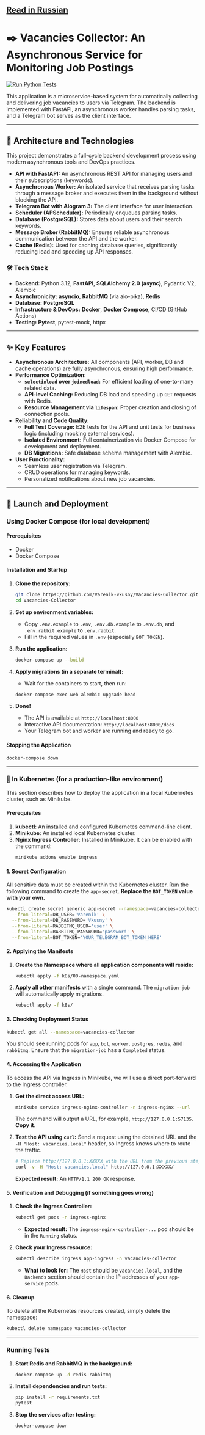 [Read in Russian](README.ru.md)
---

# ✒️ Vacancies Collector: An Asynchronous Service for Monitoring Job Postings

[![Run Python Tests](https://github.com/Varenik-vkusny/Vacancies-Collector/actions/workflows/ci.yml/badge.svg)](https://github.com/Varenik-vkusny/Vacancies-Collector/actions/workflows/ci.yml)

This application is a microservice-based system for automatically collecting and delivering job vacancies to users via Telegram. The backend is implemented with FastAPI, an asynchronous worker handles parsing tasks, and a Telegram bot serves as the client interface.

---

## 🚀 Architecture and Technologies

This project demonstrates a full-cycle backend development process using modern asynchronous tools and DevOps practices.

*   **API with FastAPI:** An asynchronous REST API for managing users and their subscriptions (keywords).
*   **Asynchronous Worker:** An isolated service that receives parsing tasks through a message broker and executes them in the background without blocking the API.
*   **Telegram Bot with Aiogram 3:** The client interface for user interaction.
*   **Scheduler (APScheduler):** Periodically enqueues parsing tasks.
*   **Database (PostgreSQL):** Stores data about users and their search keywords.
*   **Message Broker (RabbitMQ):** Ensures reliable asynchronous communication between the API and the worker.
*   **Cache (Redis):** Used for caching database queries, significantly reducing load and speeding up API responses.

### 🛠️ Tech Stack

*   **Backend:** Python 3.12, **FastAPI**, **SQLAlchemy 2.0 (async)**, Pydantic V2, Alembic
*   **Asynchronicity:** **asyncio**, **RabbitMQ** (via aio-pika), **Redis**
*   **Database:** **PostgreSQL**
*   **Infrastructure & DevOps:** **Docker**, **Docker Compose**, CI/CD (GitHub Actions)
*   **Testing:** **Pytest**, pytest-mock, httpx

---

## ✨ Key Features

*   **Asynchronous Architecture:** All components (API, worker, DB and cache operations) are fully asynchronous, ensuring high performance.
*   **Performance Optimization:**
    *   **`selectinload` over `joinedload`:** For efficient loading of one-to-many related data.
    *   **API-level Caching:** Reducing DB load and speeding up `GET` requests with Redis.
    *   **Resource Management via `lifespan`:** Proper creation and closing of connection pools.
*   **Reliability and Code Quality:**
    *   **Full Test Coverage:** E2E tests for the API and unit tests for business logic (including mocking external services).
    *   **Isolated Environment:** Full containerization via Docker Compose for development and deployment.
    *   **DB Migrations:** Safe database schema management with Alembic.
*   **User Functionality:**
    *   Seamless user registration via Telegram.
    *   CRUD operations for managing keywords.
    *   Personalized notifications about new job vacancies.

---

## 🏁 Launch and Deployment

### Using Docker Compose (for local development)

#### Prerequisites
*   Docker
*   Docker Compose

#### Installation and Startup

1.  **Clone the repository:**
    ```bash
    git clone https://github.com/Varenik-vkusny/Vacancies-Collector.git
    cd Vacancies-Collector
    ```

2.  **Set up environment variables:**
    *   Copy `.env.example` to `.env`, `.env.db.example` to `.env.db`, and `.env.rabbit.example` to `.env.rabbit`.
    *   Fill in the required values in `.env` (especially `BOT_TOKEN`).

3.  **Run the application:**
    ```bash
    docker-compose up --build
    ```

4.  **Apply migrations (in a separate terminal):**
    *   Wait for the containers to start, then run:
    ```bash
    docker-compose exec web alembic upgrade head
    ```
5.  **Done!**
    *   The API is available at `http://localhost:8000`
    *   Interactive API documentation: `http://localhost:8000/docs`
    *   Your Telegram bot and worker are running and ready to go.

#### Stopping the Application
```bash
docker-compose down
```

---

### 🚀 In Kubernetes (for a production-like environment)

This section describes how to deploy the application in a local Kubernetes cluster, such as Minikube.

#### Prerequisites

1.  **kubectl**: An installed and configured Kubernetes command-line client.
2.  **Minikube**: An installed local Kubernetes cluster.
3.  **Nginx Ingress Controller**: Installed in Minikube. It can be enabled with the command:
    ```bash
    minikube addons enable ingress
    ```

#### 1. Secret Configuration

All sensitive data must be created within the Kubernetes cluster. Run the following command to create the `app-secret`. **Replace the `BOT_TOKEN` value with your own.**

```bash
kubectl create secret generic app-secret --namespace=vacancies-collector \
  --from-literal=DB_USER='Varenik' \
  --from-literal=DB_PASSWORD='Vkusny' \
  --from-literal=RABBITMQ_USER='user' \
  --from-literal=RABBITMQ_PASSWORD='password' \
  --from-literal=BOT_TOKEN='YOUR_TELEGRAM_BOT_TOKEN_HERE'
```

#### 2. Applying the Manifests

1.  **Create the Namespace where all application components will reside:**
    ```bash
    kubectl apply -f k8s/00-namespace.yaml
    ```
    
2.  **Apply all other manifests** with a single command. The `migration-job` will automatically apply migrations.
    ```bash
    kubectl apply -f k8s/
    ```

#### 3. Checking Deployment Status
```bash
kubectl get all --namespace=vacancies-collector
```
You should see running pods for `app`, `bot`, `worker`, `postgres`, `redis`, and `rabbitmq`. Ensure that the `migration-job` has a `Completed` status.

#### 4. Accessing the Application

To access the API via Ingress in Minikube, we will use a direct port-forward to the Ingress controller.

1.  **Get the direct access URL:**
    ```bash
    minikube service ingress-nginx-controller -n ingress-nginx --url
    ```
    The command will output a URL, for example, `http://127.0.0.1:57135`. **Copy it**.

2.  **Test the API using `curl`:**
    Send a request using the obtained URL and the `-H "Host: vacancies.local"` header, so Ingress knows where to route the traffic.
    ```bash
    # Replace http://127.0.0.1:XXXXX with the URL from the previous step
    curl -v -H "Host: vacancies.local" http://127.0.0.1:XXXXX/
    ```
    **Expected result:** An `HTTP/1.1 200 OK` response.

#### 5. Verification and Debugging (if something goes wrong)

1.  **Check the Ingress Controller:**
    ```bash
    kubectl get pods -n ingress-nginx
    ```
    *   **Expected result:** The `ingress-nginx-controller-...` pod should be in the `Running` status.

2.  **Check your Ingress resource:**
    ```bash
    kubectl describe ingress app-ingress -n vacancies-collector
    ```
    *   **What to look for:** The `Host` should be `vacancies.local`, and the `Backends` section should contain the IP addresses of your `app-service` pods.

#### 6. Cleanup

To delete all the Kubernetes resources created, simply delete the namespace:
```bash
kubectl delete namespace vacancies-collector
```

---

### Running Tests

1.  **Start Redis and RabbitMQ in the background:**
    ```bash
    docker-compose up -d redis rabbitmq
    ```
2.  **Install dependencies and run tests:**
    ```bash
    pip install -r requirements.txt
    pytest
    ```
3.  **Stop the services after testing:**
    ```bash
    docker-compose down
